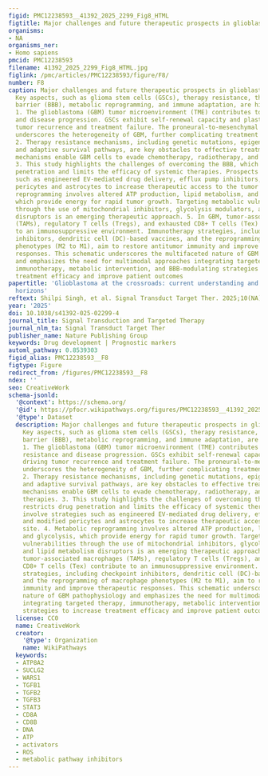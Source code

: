 ```yaml
---
figid: PMC12238593__41392_2025_2299_Fig8_HTML
figtitle: Major challenges and future therapeutic prospects in glioblastoma treatment
organisms:
- NA
organisms_ner:
- Homo sapiens
pmcid: PMC12238593
filename: 41392_2025_2299_Fig8_HTML.jpg
figlink: /pmc/articles/PMC12238593/figure/F8/
number: F8
caption: Major challenges and future therapeutic prospects in glioblastoma treatment.
  Key aspects, such as glioma stem cells (GSCs), therapy resistance, the blood‒brain
  barrier (BBB), metabolic reprogramming, and immune adaptation, are highlighted.
  1. The glioblastoma (GBM) tumor microenvironment (TME) contributes to therapy resistance
  and disease progression. GSCs exhibit self-renewal capacity and plasticity, driving
  tumor recurrence and treatment failure. The proneural-to-mesenchymal transition
  underscores the heterogeneity of GBM, further complicating treatment strategies.
  2. Therapy resistance mechanisms, including genetic mutations, epigenetic modifications,
  and adaptive survival pathways, are key obstacles to effective treatment. These
  mechanisms enable GBM cells to evade chemotherapy, radiotherapy, and targeted therapies.
  3. This study highlights the challenges of overcoming the BBB, which restricts drug
  penetration and limits the efficacy of systemic therapies. Prospects involve strategies
  such as engineered EV-mediated drug delivery, efflux pump inhibitors, and modified
  pericytes and astrocytes to increase therapeutic access to the tumor site. 4. Metabolic
  reprogramming involves altered ATP production, lipid metabolism, and glycolysis,
  which provide energy for rapid tumor growth. Targeting metabolic vulnerabilities
  through the use of mitochondrial inhibitors, glycolysis modulators, and lipid metabolism
  disruptors is an emerging therapeutic approach. 5. In GBM, tumor-associated macrophages
  (TAMs), regulatory T cells (Tregs), and exhausted CD8+ T cells (Tex) contribute
  to an immunosuppressive environment. Immunotherapy strategies, including checkpoint
  inhibitors, dendritic cell (DC)-based vaccines, and the reprogramming of macrophage
  phenotypes (M2 to M1), aim to restore antitumor immunity and improve therapeutic
  responses. This schematic underscores the multifaceted nature of GBM pathophysiology
  and emphasizes the need for multimodal approaches integrating targeted therapy,
  immunotherapy, metabolic intervention, and BBB-modulating strategies to increase
  treatment efficacy and improve patient outcomes
papertitle: 'Glioblastoma at the crossroads: current understanding and future therapeutic
  horizons'
reftext: Shilpi Singh, et al. Signal Transduct Target Ther. 2025;10(NA).
year: '2025'
doi: 10.1038/s41392-025-02299-4
journal_title: Signal Transduction and Targeted Therapy
journal_nlm_ta: Signal Transduct Target Ther
publisher_name: Nature Publishing Group
keywords: Drug development | Prognostic markers
automl_pathway: 0.8539303
figid_alias: PMC12238593__F8
figtype: Figure
redirect_from: /figures/PMC12238593__F8
ndex: ''
seo: CreativeWork
schema-jsonld:
  '@context': https://schema.org/
  '@id': https://pfocr.wikipathways.org/figures/PMC12238593__41392_2025_2299_Fig8_HTML.html
  '@type': Dataset
  description: Major challenges and future therapeutic prospects in glioblastoma treatment.
    Key aspects, such as glioma stem cells (GSCs), therapy resistance, the blood‒brain
    barrier (BBB), metabolic reprogramming, and immune adaptation, are highlighted.
    1. The glioblastoma (GBM) tumor microenvironment (TME) contributes to therapy
    resistance and disease progression. GSCs exhibit self-renewal capacity and plasticity,
    driving tumor recurrence and treatment failure. The proneural-to-mesenchymal transition
    underscores the heterogeneity of GBM, further complicating treatment strategies.
    2. Therapy resistance mechanisms, including genetic mutations, epigenetic modifications,
    and adaptive survival pathways, are key obstacles to effective treatment. These
    mechanisms enable GBM cells to evade chemotherapy, radiotherapy, and targeted
    therapies. 3. This study highlights the challenges of overcoming the BBB, which
    restricts drug penetration and limits the efficacy of systemic therapies. Prospects
    involve strategies such as engineered EV-mediated drug delivery, efflux pump inhibitors,
    and modified pericytes and astrocytes to increase therapeutic access to the tumor
    site. 4. Metabolic reprogramming involves altered ATP production, lipid metabolism,
    and glycolysis, which provide energy for rapid tumor growth. Targeting metabolic
    vulnerabilities through the use of mitochondrial inhibitors, glycolysis modulators,
    and lipid metabolism disruptors is an emerging therapeutic approach. 5. In GBM,
    tumor-associated macrophages (TAMs), regulatory T cells (Tregs), and exhausted
    CD8+ T cells (Tex) contribute to an immunosuppressive environment. Immunotherapy
    strategies, including checkpoint inhibitors, dendritic cell (DC)-based vaccines,
    and the reprogramming of macrophage phenotypes (M2 to M1), aim to restore antitumor
    immunity and improve therapeutic responses. This schematic underscores the multifaceted
    nature of GBM pathophysiology and emphasizes the need for multimodal approaches
    integrating targeted therapy, immunotherapy, metabolic intervention, and BBB-modulating
    strategies to increase treatment efficacy and improve patient outcomes
  license: CC0
  name: CreativeWork
  creator:
    '@type': Organization
    name: WikiPathways
  keywords:
  - ATP8A2
  - SUCLG2
  - WARS1
  - TGFB1
  - TGFB2
  - TGFB3
  - STAT3
  - CD8A
  - CD8B
  - DNA
  - ATP
  - activators
  - ROS
  - metabolic pathway inhibitors
---
```

